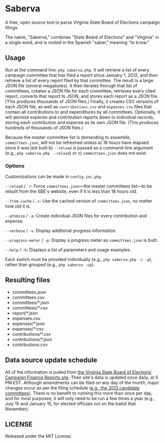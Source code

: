 # Saberva

A free, open source tool to parse Virginia State Board of Elections campaign filings.

The name, "Saberva," combines "State Board of Elections" and "Virginia" in a single word, and is rooted in the Spanish "saber," meaning "to know."

## Usage

Run at the command line: `php saberva.php`. It will retrieve a list of every campaign committee that has filed a report since January 1, 2012, and then retrieve a list of every report filed by that committee. The result is a large JSON file (several megabytes). It then iterates through that list of committees, creates a JSON file for each committee, retrieves every cited report, converts that report to JSON, and stores each report as a JSON file. (This produces thousands of JSON files.) Finally, it creates CSV versions of each JSON file, as well as `contributions.csv` and `expenses.csv` files that contain all contributions to and expenditures by all committees. Optionally, it will atomize expense and contribution reports down to individual records, storing each contribution and expense as its own JSON file. (This produces hundreds of thousands of JSON files.)

Because the master committee list is demanding to assemble, `committees.json`, will not be refreshed unless a) 18 hours have elapsed since it was last built b) `--reload` is passed as a command-line argument (e.g., `php saberva.php --reload`) or c) `committees.json` does not exist.

### Options

Customizations can be made in `config.inc.php`.

`--reload` / `-r`: Force `committees.json`—the master committees list—to be rebuilt from the SBE's website, even if it is less than 18 hours old.

`--from-cache` / `-c`: Use the cached version of `committees.json`, no matter how old it is.

`--atomize` / `-a`: Create individual JSON files for every contribution and expense.

`--verbose` / `-v`: Display additional progress information.

`--progress-meter` / `-p`: Display a progress meter as `committees.json` is built.

`--help` / `-h`: Displays a list of parameters and usage examples.

Each switch must be provided individually (e.g., `php saberva.php -c -p`), rather than grouped (e.g., `php saberva -cp`).

## Resulting files

* committees.json
* committees.csv
* committees/*.json
* committees/*.csv
* report/*.json
* expenses.csv
* expenses/*.json
* expenses/*.csv
* contributions/*.csv
* contributions/*.json
* contributions.csv

## Data source update schedule

All of the information is pulled from [the Virginia State Board of Elections’ Campaign Finance Reports site](http://cfreports.sbe.virginia.gov/). Their site's data is updated once daily, at 5 PM EST. Although amendments can be filed on any day of the month, major changes occur as per the filing schedule ([e.g., the 2013 candidate committees](http://www.sbe.virginia.gov/Files/Forms/CampaignFinance/2013%20Candidate%20Reporting%20Deadlines.pdf)). There is no benefit to running this more than once per day, and for most purposes, it will only need to be run a few times a year (e.g., July 15 and January 15, for elected officials not on the ballot that November).

## LICENSE
Released under the MIT License.
